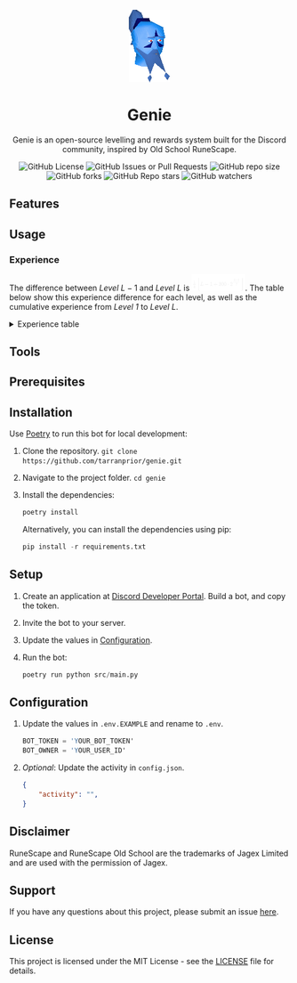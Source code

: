 <p align="center"><img src="https://github.com/tarranprior/genie/blob/main/assets/genie.png" /></p>

<h1 align="center">Genie</h1>
<p align="center">Genie is an open-source levelling and rewards system built for the Discord community, inspired by Old School RuneScape.</p>

<div align="center">

![GitHub License](https://img.shields.io/github/license/tarranprior/genie)
![GitHub Issues or Pull Requests](https://img.shields.io/github/issues/tarranprior/genie)
![GitHub repo size](https://img.shields.io/github/repo-size/tarranprior/genie)
![GitHub forks](https://img.shields.io/github/forks/tarranprior/genie)
![GitHub Repo stars](https://img.shields.io/github/stars/tarranprior/genie)
![GitHub watchers](https://img.shields.io/github/watchers/tarranprior/genie)

</div>

## Features

## Usage

### Experience
The difference between *Level* $`L-1`$ and *Level* $`L`$ is <img src="https://github.com/tarranprior/genie/blob/main/assets/formula.png" width="96px" />. The table below show this experience difference for each level, as well as the cumulative experience from *Level 1* to *Level* $`L`$.

<details>
  <summary>Experience table</summary>
  <br/>
  <table>
    <thead>
      <tr>
        <th>Level</th>
        <th>Total Exp</th>
        <th>Exp Difference</th>
      </tr>
    </thead>
    <tbody>
      <tr><td>1</td><td>0</td><td>Null</td></tr>
      <tr><td>2</td><td>83</td><td>83</td></tr>
      <tr><td>3</td><td>174</td><td>91</td></tr>
      <tr><td>4</td><td>276</td><td>102</td></tr>
      <tr><td>5</td><td>388</td><td>112</td></tr>
      <tr><td>6</td><td>512</td><td>124</td></tr>
      <tr><td>7</td><td>650</td><td>138</td></tr>
      <tr><td>8</td><td>801</td><td>151</td></tr>
      <tr><td>9</td><td>969</td><td>168</td></tr>
      <tr><td>10</td><td>1,154</td><td>185</td></tr>
      <tr><td>11</td><td>1,358</td><td>204</td></tr>
      <tr><td>12</td><td>1,584</td><td>226</td></tr>
      <tr><td>13</td><td>1,833</td><td>249</td></tr>
      <tr><td>14</td><td>2,107</td><td>274</td></tr>
      <tr><td>15</td><td>2,411</td><td>304</td></tr>
      <tr><td>16</td><td>2,746</td><td>335</td></tr>
      <tr><td>17</td><td>3,115</td><td>369</td></tr>
      <tr><td>18</td><td>3,523</td><td>408</td></tr>
      <tr><td>19</td><td>3,973</td><td>450</td></tr>
      <tr><td>20</td><td>4,470</td><td>497</td></tr>
      <tr><td>21</td><td>5,018</td><td>548</td></tr>
      <tr><td>22</td><td>5,624</td><td>606</td></tr>
      <tr><td>23</td><td>6,291</td><td>667</td></tr>
      <tr><td>24</td><td>7,028</td><td>737</td></tr>
      <tr><td>25</td><td>7,842</td><td>814</td></tr>
      <tr><td>26</td><td>8,740</td><td>898</td></tr>
      <tr><td>27</td><td>9,730</td><td>990</td></tr>
      <tr><td>28</td><td>10,824</td><td>1,094</td></tr>
      <tr><td>29</td><td>12,031</td><td>1,207</td></tr>
      <tr><td>30</td><td>13,363</td><td>1,332</td></tr>
      <tr><td>31</td><td>14,833</td><td>1,470</td></tr>
      <tr><td>32</td><td>16,456</td><td>1,623</td></tr>
      <tr><td>33</td><td>18,247</td><td>1,791</td></tr>
      <tr><td>34</td><td>20,224</td><td>1,977</td></tr>
      <tr><td>35</td><td>22,406</td><td>2,182</td></tr>
      <tr><td>36</td><td>24,815</td><td>2,409</td></tr>
      <tr><td>37</td><td>27,473</td><td>2,658</td></tr>
      <tr><td>38</td><td>30,408</td><td>2,935</td></tr>
      <tr><td>39</td><td>33,648</td><td>3,240</td></tr>
      <tr><td>40</td><td>37,224</td><td>3,576</td></tr>
      <tr><td>41</td><td>41,171</td><td>3,947</td></tr>
      <tr><td>42</td><td>45,529</td><td>4,358</td></tr>
      <tr><td>43</td><td>50,339</td><td>4,810</td></tr>
      <tr><td>44</td><td>55,649</td><td>5,310</td></tr>
      <tr><td>45</td><td>61,512</td><td>5,863</td></tr>
      <tr><td>46</td><td>67,983</td><td>6,471</td></tr>
      <tr><td>47</td><td>75,127</td><td>7,144</td></tr>
      <tr><td>48</td><td>83,014</td><td>7,887</td></tr>
      <tr><td>49</td><td>91,721</td><td>8,707</td></tr>
      <tr><td>50</td><td>101,333</td><td>9,612</td></tr>
      <tr><td>51</td><td>111,945</td><td>10,612</td></tr>
      <tr><td>52</td><td>123,660</td><td>11,715</td></tr>
      <tr><td>53</td><td>136,594</td><td>12,934</td></tr>
      <tr><td>54</td><td>150,872</td><td>14,278</td></tr>
      <tr><td>55</td><td>166,636</td><td>15,764</td></tr>
      <tr><td>56</td><td>184,040</td><td>17,404</td></tr>
      <tr><td>57</td><td>203,254</td><td>19,214</td></tr>
      <tr><td>58</td><td>224,466</td><td>21,212</td></tr>
      <tr><td>59</td><td>247,886</td><td>23,420</td></tr>
      <tr><td>60</td><td>273,742</td><td>25,856</td></tr>
      <tr><td>61</td><td>302,288</td><td>28,546</td></tr>
      <tr><td>62</td><td>333,804</td><td>31,516</td></tr>
      <tr><td>63</td><td>368,599</td><td>34,795</td></tr>
      <tr><td>64</td><td>407,015</td><td>38,416</td></tr>
      <tr><td>65</td><td>449,428</td><td>42,413</td></tr>
      <tr><td>66</td><td>496,254</td><td>46,826</td></tr>
      <tr><td>67</td><td>547,953</td><td>51,699</td></tr>
      <tr><td>68</td><td>605,032</td><td>57,079</td></tr>
      <tr><td>69</td><td>668,051</td><td>63,019</td></tr>
      <tr><td>70</td><td>737,627</td><td>69,576</td></tr>
      <tr><td>71</td><td>814,445</td><td>76,818</td></tr>
      <tr><td>72</td><td>889,257</td><td>84,812</td></tr>
      <tr><td>73</td><td>992,895</td><td>93,638</td></tr>
      <tr><td>74</td><td>1,096,278</td><td>103,383</td></tr>
      <tr><td>75</td><td>1,210,421</td><td>114,143</td></tr>
      <tr><td>76</td><td>1,336,443</td><td>126,022</td></tr>
      <tr><td>77</td><td>1,475,581</td><td>139,138</td></tr>
      <tr><td>78</td><td>1,629,200</td><td>152,619</td></tr>
      <tr><td>79</td><td>1,798,808</td><td>169,608</td></tr>
      <tr><td>80</td><td>1,986,068</td><td>187,260</td></tr>
      <tr><td>81</td><td>2,192,818</td><td>206,750</td></tr>
      <tr><td>82</td><td>2,421,087</td><td>228,269</td></tr>
      <tr><td>83</td><td>2,673,114</td><td>252,027</td></tr>
      <tr><td>84</td><td>2,951,373</td><td>278,259</td></tr>
      <tr><td>85</td><td>3,258,594</td><td>307,221</td></tr>
      <tr><td>86</td><td>3,597,792</td><td>339,198</td></tr>
      <tr><td>87</td><td>3,972,294</td><td>374,502</td></tr>
      <tr><td>88</td><td>4,385,776</td><td>413,482</td></tr>
      <tr><td>89</td><td>4,842,295</td><td>456,519</td></tr>
      <tr><td>90</td><td>5,346,332</td><td>504,037</td></tr>
      <tr><td>91</td><td>5,902,831</td><td>556,499</td></tr>
      <tr><td>92</td><td>6,517,253</td><td>614,422</td></tr>
      <tr><td>93</td><td>7,195,629</td><td>678,376</td></tr>
      <tr><td>94</td><td>7,944,614</td><td>748,985</td></tr>
      <tr><td>95</td><td>8,771,558</td><td>826,944</td></tr>
      <tr><td>96</td><td>9,684,577</td><td>913,019</td></tr>
      <tr><td>97</td><td>10,692,629</td><td>1,008,052</td></tr>
      <tr><td>98</td><td>11,805,606</td><td>1,112,977</td></tr>
      <tr><td>99</td><td>13,034,431</td><td>1,228,825</td></tr>
      <tr><td>100</td><td>14,391,160</td><td>1,356,729</td></tr>
      <tr><td>101</td><td>15,889,109</td><td>1,497,949</td></tr>
      <tr><td>102</td><td>17,542,976</td><td>1,653,867</td></tr>
      <tr><td>103</td><td>19,368,992</td><td>1,826,016</td></tr>
      <tr><td>104</td><td>21,385,073</td><td>2,016,081</td></tr>
      <tr><td>105</td><td>23,611,006</td><td>2,225,933</td></tr>
      <tr><td>106</td><td>26,068,632</td><td>2,457,626</td></tr>
      <tr><td>107</td><td>28,782,069</td><td>2,713,437</td></tr>
      <tr><td>108</td><td>31,777,943</td><td>2,995,874</td></tr>
      <tr><td>109</td><td>35,085,654</td><td>3,307,711</td></tr>
      <tr><td>110</td><td>38,737,661</td><td>3,652,007</td></tr>
      <tr><td>111</td><td>42,769,801</td><td>4,032,140</td></tr>
      <tr><td>112</td><td>47,221,641</td><td>4,451,840</td></tr>
      <tr><td>113</td><td>52,136,869</td><td>4,915,228</td></tr>
      <tr><td>114</td><td>57,563,718</td><td>5,426,849</td></tr>
      <tr><td>115</td><td>63,555,443</td><td>5,991,725</td></tr>
      <tr><td>116</td><td>70,170,840</td><td>6,615,397</td></tr>
      <tr><td>117</td><td>77,474,828</td><td>7,303,988</td></tr>
      <tr><td>118</td><td>85,539,082</td><td>8,064,254</td></tr>
      <tr><td>119</td><td>94,442,737</td><td>8,903,655</td></tr>
      <tr><td>120</td><td>104,273,167</td><td>9,830,430</td></tr>
      <tr><td>121</td><td>115,126,838</td><td>10,853,671</td></tr>
      <tr><td>122</td><td>127,110,260</td><td>11,983,422</td></tr>
      <tr><td>123</td><td>140,341,028</td><td>13,230,768</td></tr>
      <tr><td>124</td><td>154,948,977</td><td>14,607,949</td></tr>
      <tr><td>125</td><td>171,077,457</td><td>16,128,480</td></tr>
      <tr><td>126</td><td>188,884,740</td><td>17,807,283</td></tr>
      <tr><td>Max</td><td>200,000,000</td><td>11,115,260</td></tr>
    </tbody>
  </table>
</details>

## Tools

## Prerequisites

## Installation
Use [Poetry](https://python-poetry.org/) to run this bot for local development:

1. Clone the repository. `git clone https://github.com/tarranprior/genie.git`
2. Navigate to the project folder. `cd genie`
3. Install the dependencies:

    ```s
    poetry install
    ```

    Alternatively, you can install the dependencies using pip:
    
    ```s
    pip install -r requirements.txt
    ```

## Setup
1. Create an application at [Discord Developer Portal](https://discord.com/developers/applications). Build a bot, and copy the token.
2. Invite the bot to your server.
3. Update the values in [Configuration](#configuration).
4. Run the bot:

    ```s
    poetry run python src/main.py
    ```

## Configuration
1. Update the values in `.env.EXAMPLE` and rename to `.env`.

   ```s
   BOT_TOKEN = 'YOUR_BOT_TOKEN'
   BOT_OWNER = 'YOUR_USER_ID'
   ```
2. *Optional*: Update the activity in `config.json`.

   ```json
   {
       "activity": "",
   }
   ```

## Disclaimer
RuneScape and RuneScape Old School are the trademarks of Jagex Limited and are used with the permission of Jagex.

## Support
If you have any questions about this project, please submit an issue [here](https://github.com/tarranprior/genie/issues).

## License
This project is licensed under the MIT License - see the [LICENSE](https://github.com/tarranprior/genie/blob/main/LICENSE) file for details.
